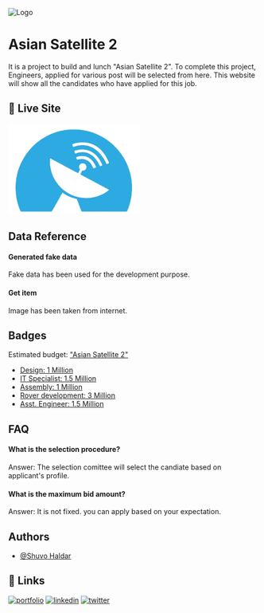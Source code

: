 
![Logo](/logo.png)

    
# Asian Satellite 2

It is a project to build and lunch "Asian Satellite 2". To complete this project, Engineers, applied for various post will be selected from here. 
This website will show all the candidates who have applied for this job. 

## 🔗 Live Site
[![Asian Satellite 2](/public/logo.png)](https://asian-satellite-2.netlify.app/)

## Data Reference

#### Generated fake data

Fake data has been used for the development purpose.


#### Get item

Image has been taken from internet. 
  
## Badges

Estimated budget: ["Asian Satellite 2"]()

- [Design: 1 Million]()
- [IT Specialist: 1.5 Million]()
- [Assembly: 1 Million]()
- [Rover development: 3 Million]()
- [Asst. Engineer: 1.5 Million]()


## FAQ

#### What is the selection procedure?

Answer: The selection comittee will select the candiate based on applicant's profile.

#### What is the maximum bid amount?

Answer: It is not fixed. you can apply based on your expectation.

  
## Authors

- [@Shuvo Haldar](https://github.com/shuvo-h)

  
## 🔗 Links
[![portfolio](https://img.shields.io/badge/my_portfolio-000?style=for-the-badge&logo=ko-fi&logoColor=white)](https://github.com/ProgrammingHeroWC4/the-superhero-direction-shuvo-h)
[![linkedin](https://img.shields.io/badge/linkedin-0A66C2?style=for-the-badge&logo=linkedin&logoColor=white)]()
[![twitter](https://img.shields.io/badge/twitter-1DA1F2?style=for-the-badge&logo=twitter&logoColor=white)]()